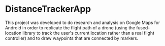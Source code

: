 # DistanceTrackerApp

This project was developed to do research and analysis on Google Maps for Android in order to replicate the flight path of a drone (using the fused-location library to track the user's current location rather than a real flight controller) 
and to draw waypoints that are connected by markers.
